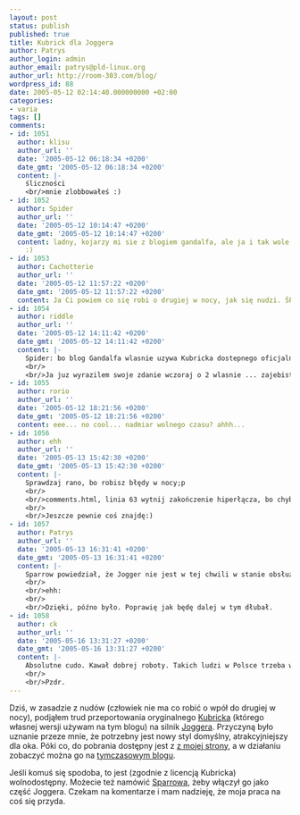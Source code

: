 ```yaml
---
layout: post
status: publish
published: true
title: Kubrick dla Joggera
author: Patrys
author_login: admin
author_email: patrys@pld-linux.org
author_url: http://room-303.com/blog/
wordpress_id: 88
date: 2005-05-12 02:14:40.000000000 +02:00
categories:
- varia
tags: []
comments:
- id: 1051
  author: klisu
  author_url: ''
  date: '2005-05-12 06:18:34 +0200'
  date_gmt: '2005-05-12 06:18:34 +0200'
  content: |-
    śliczności
    <br/>mnie zlobbowałeś :)
- id: 1052
  author: Spider
  author_url: ''
  date: '2005-05-12 10:14:47 +0200'
  date_gmt: '2005-05-12 10:14:47 +0200'
  content: ladny, kojarzy mi sie z blogiem gandalfa, ale ja i tak wole styl mozillowy
    :)
- id: 1053
  author: Cachotterie
  author_url: ''
  date: '2005-05-12 11:57:22 +0200'
  date_gmt: '2005-05-12 11:57:22 +0200'
  content: Ja Ci powiem co się robi o drugiej w nocy, jak się nudzi. ŚPI. :&gt;
- id: 1054
  author: riddle
  author_url: ''
  date: '2005-05-12 14:11:42 +0200'
  date_gmt: '2005-05-12 14:11:42 +0200'
  content: |-
    Spider: bo blog Gandalfa wlasnie uzywa Kubricka dostepnego oficjalnie z WordPressem 1.5 ;P
    <br/>
    <br/>Ja juz wyrazilem swoje zdanie wczoraj o 2 wlasnie ... zajebisty, licze ze zostanie wlaczony szybciutko do Joggera jako template. :-)
- id: 1055
  author: rorio
  author_url: ''
  date: '2005-05-12 18:21:56 +0200'
  date_gmt: '2005-05-12 18:21:56 +0200'
  content: eee... no cool... nadmiar wolnego czasu? ahhh...
- id: 1056
  author: ehh
  author_url: ''
  date: '2005-05-13 15:42:30 +0200'
  date_gmt: '2005-05-13 15:42:30 +0200'
  content: |-
    Sprawdzaj rano, bo robisz błędy w nocy;p
    <br/>
    <br/>comments.html, linia 63 wytnij zakończenie hiperłącza, bo chyba jest tam bez sensu.
    <br/>
    <br/>Jeszcze pewnie coś znajdę:)
- id: 1057
  author: Patrys
  author_url: ''
  date: '2005-05-13 16:31:41 +0200'
  date_gmt: '2005-05-13 16:31:41 +0200'
  content: |-
    Sparrow powiedział, że Jogger nie jest w tej chwili w stanie obsłużyć Kubricka (brak możliwości technicznych). Może w weekend postaram się go pohakować jeszcze, żeby działał jako uproszczony schemat.
    <br/>
    <br/>ehh:
    <br/>
    <br/>Dzięki, późno było. Poprawię jak będę dalej w tym dłubał.
- id: 1058
  author: ck
  author_url: ''
  date: '2005-05-16 13:31:27 +0200'
  date_gmt: '2005-05-16 13:31:27 +0200'
  content: |-
    Absolutne cudo. Kawał dobrej roboty. Takich ludzi w Polsce trzeba więcej :)
    <br/>
    <br/>Pzdr.
---
```

<p>Dziś, w zasadzie z nudów (człowiek nie ma co robić o wpół do drugiej w nocy), podjąłem trud przeportowania oryginalnego <a href="http://binarybonsai.com/kubrick/">Kubricka</a> (którego własnej wersji używam na tym blogu) na silnik <a href="http://jogger.pl">Joggera</a>. Przyczyną było uznanie przeze mnie, że potrzebny jest nowy styl domyślny, atrakcyjniejszy dla oka. Póki co, do pobrania dostępny jest z <a href="http://wirusy.room-303.com/Jogger/Kubrick/">z mojej strony</a>, a w działaniu zobaczyć można go na <a href="http://patrys-dev.jogger.pl/">tymczasowym blogu</a>.</p>

<p>Jeśli komuś się spodoba, to jest (zgodnie z licencją Kubricka) wolnodostępny. Możecie też namówić <a href="http://sparrow.jogger.pl">Sparrowa</a>, żeby włączył go jako część Joggera. Czekam na komentarze i mam nadzieję, że moja praca na coś się przyda.</p>
